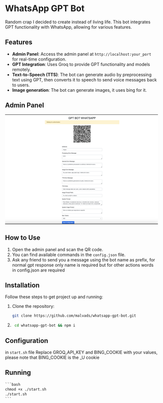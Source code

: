# WhatsApp GPT Bot

Random crap I decided to create instead of living life. This bot integrates GPT functionality with WhatsApp, allowing for various features.

## Features

- **Admin Panel**: Access the admin panel at `http://localhost:your_port` for real-time configuration.
- **GPT Integration**: Uses Groq to provide GPT functionality and models remotely.
- **Text-to-Speech (TTS)**: The bot can generate audio by preprocessing text using GPT, then converts it to speech to send voice messages back to users.
- **Image generation**: The bot can generate images, it uses bing for it.

## Admin Panel

![Alt text](assets/admin.png)

## How to Use

1. Open the admin panel and scan the QR code.
2. You can find available commands in the `config.json` file.
3. Ask any friend to send you a message using the bot name as prefix, for normal gpt response only name is required but for other actions words in config.json are required

## Installation

Follow these steps to get project up and running:

1. Clone the repository:
   ```bash
   git clone https://github.com/malvads/whatsapp-gpt-bot.git
   ```

2. ```bash
    cd whatsapp-gpt-bot && npm i
    ```

## Configuration

in `start.sh` file Replace GROQ_API_KEY and BING_COOKIE with your values, please note that BING_COOKIE is the _U cookie

## Running

    ```bash
    chmod +x ./start.sh
    ./start.sh
    ```
